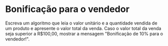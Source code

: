 # Bonificação para o vendedor
Escreva um algoritmo que leia o valor unitário e a quantidade vendida de um produto e apresente o valor total da venda. Caso o valor total da venda seja superior a R$100,00, mostrar a mensagem "Bonificação de 10% para o vendedor!".
